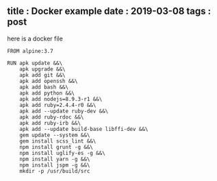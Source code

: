 title : Docker example
date : 2019-03-08
tags : post
---

here is a docker file

    FROM alpine:3.7

    RUN apk update &&\
        apk upgrade &&\
        apk add git &&\
        apk add openssh &&\
        apk add bash &&\
        apk add python &&\
        apk add nodejs=8.9.3-r1 &&\
        apk add ruby=2.4.4-r0 &&\
        apk add --update ruby-dev &&\
        apk add ruby-rdoc &&\
        apk add ruby-irb &&\
        apk add --update build-base libffi-dev &&\
        gem update --system &&\
        gem install scss_lint &&\
        npm install grunt -g &&\
        npm install uglify-es -g &&\
        npm install yarn -g &&\
        npm install jspm -g &&\
        mkdir -p /usr/build/src
